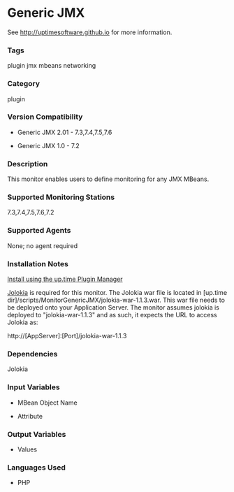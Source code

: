 # Generic JMX

See http://uptimesoftware.github.io for more information.

### Tags 
 plugin   jmx   mbeans   networking  

### Category

plugin

### Version Compatibility

* Generic JMX 2.01 - 7.3,7.4,7.5,7.6
  
* Generic JMX 1.0 - 7.2
  


### Description
This monitor enables users to define monitoring for any JMX MBeans.


### Supported Monitoring Stations

7.3,7.4,7.5,7.6,7.2

### Supported Agents
None; no agent required

### Installation Notes
<p><a href="https://github.com/uptimesoftware/uptime-plugin-manager">Install using the up.time Plugin Manager</a></p>

<p><a href="http://jolokia.org">Jolokia</a> is required for this monitor. The Jolokia war file is located in [up.time dir]/scripts/MonitorGenericJMX/jolokia-war-1.1.3.war. This war file needs to be deployed onto your Application Server. The monitor assumes jolokia is deployed to "jolokia-war-1.1.3" and as such, it expects the URL to access Jolokia as:</p>

<p>http://[AppServer]:[Port]/jolokia-war-1.1.3</p>


### Dependencies
<p>Jolokia</p>


### Input Variables

* MBean Object Name

* Attribute


### Output Variables


* Values


### Languages Used

* PHP

